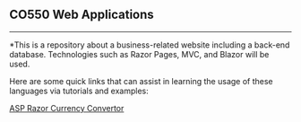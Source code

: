 ## CO550 Web Applications
---
*This is a repository about a business-related website including a back-end database. Technologies such as Razor Pages, MVC, and Blazor will be used.

Here are some quick links that can assist in learning the usage of these languages via tutorials and examples:

[ASP Razor Currency Convertor](https://github.com/BNU-550/ASP-Razor-CurrencyConverter-Derek)
